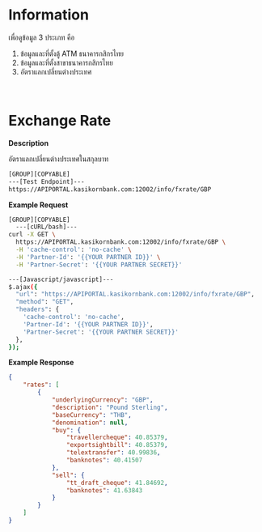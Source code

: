 ﻿# **Information**

เพื่อดูข้อมูล 3 ประเภท คือ

1. ข้อมูลและที่ตั้งตู้ ATM ธนาคารกสิกรไทย
2. ข้อมูลและที่ตั้งสาขาธนาคารกสิกรไทย
3. อัตราแลกเปลี่ยนต่างประเทศ

<br />

# Exchange Rate

**Description**

อัตราแลกเปลี่ยนต่างประเทศในสกุลบาท

```bash
[GROUP][COPYABLE]
---[Test Endpoint]---
https://APIPORTAL.kasikornbank.com:12002/info/fxrate/GBP
```

**Example Request**

```bash
[GROUP][COPYABLE]
  ---[cURL/bash]---
curl -X GET \
  https://APIPORTAL.kasikornbank.com:12002/info/fxrate/GBP \
  -H 'cache-control': 'no-cache' \
  -H 'Partner-Id': '{{YOUR PARTNER ID}}' \
  -H 'Partner-Secret': '{{YOUR PARTNER SECRET}}'

---[Javascript/javascript]---
$.ajax({
  "url": "https://APIPORTAL.kasikornbank.com:12002/info/fxrate/GBP",
  "method": "GET",
  "headers": {
    'cache-control': 'no-cache',
    'Partner-Id': '{{YOUR PARTNER ID}}',
    'Partner-Secret': '{{YOUR PARTNER SECRET}}'
  },
});
```

**Example Response**

```json
{
    "rates": [
        {
            "underlyingCurrency": "GBP",
            "description": "Pound Sterling",
            "baseCurrency": "THB",
            "denomination": null,
            "buy": {
                "travellercheque": 40.85379,
                "exportsightbill": 40.85379,
                "telextransfer": 40.99836,
                "banknotes": 40.41507
            },
            "sell": {
                "tt_draft_cheque": 41.84692,
                "banknotes": 41.63843
            }
        }
    ]
}
```
